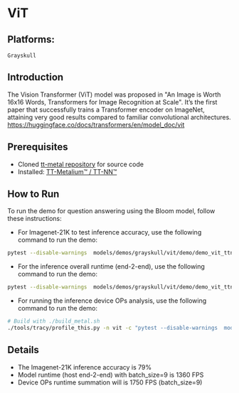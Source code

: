 # ViT

## Platforms:
    Grayskull

## Introduction
The Vision Transformer (ViT) model was proposed in "An Image is Worth 16x16 Words, Transformers for Image Recognition at Scale".
It’s the first paper that successfully trains a Transformer encoder on ImageNet, attaining very good results compared to familiar convolutional architectures.
https://huggingface.co/docs/transformers/en/model_doc/vit

## Prerequisites
- Cloned [tt-metal repository](https://github.com/tenstorrent/tt-metal) for source code
- Installed: [TT-Metalium™ / TT-NN™](https://github.com/tenstorrent/tt-metal/blob/main/INSTALLING.md)

## How to Run
To run the demo for question answering using the Bloom model, follow these instructions:
-  For Imagenet-21K to test inference accuracy, use the following command to run the demo:
  ```sh
  pytest --disable-warnings  models/demos/grayskull/vit/demo/demo_vit_ttnn_imagenet_inference.py
  ```

-  For the inference overall runtime (end-2-end), use the following command to run the demo:
  ```sh
  pytest --disable-warnings  models/demos/grayskull/vit/demo/demo_vit_ttnn_inference_perf_e2e_2cq_trace.py
  ```

-  For running the inference device OPs analysis, use the following command to run the demo:
  ```sh
  # Build with ./build_metal.sh
  ./tools/tracy/profile_this.py -n vit -c "pytest --disable-warnings  models/demos/grayskull/vit/demo/demo_vit_ttnn_inference_device_OPs.py"
  ```

## Details
- The Imagenet-21K inference accuracy is 79%
- Model runtime (host end-2-end) with batch_size=9 is 1360 FPS
- Device OPs runtime summation will is 1750 FPS (batch_size=9)
